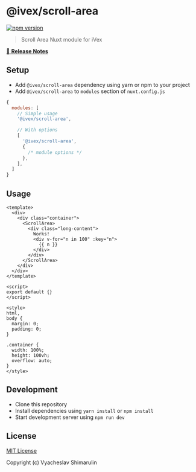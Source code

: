 # @ivex/scroll-area

[![npm version][npm-version-src]][npm-version-href]

> Scroll Area Nuxt module for iVex

[📖 **Release Notes**](./CHANGELOG.md)

## Setup

- Add `@ivex/scroll-area` dependency using yarn or npm to your project
- Add `@ivex/scroll-area` to `modules` section of `nuxt.config.js`

```js
{
  modules: [
    // Simple usage
    '@ivex/scroll-area',

    // With options
    [
      '@ivex/scroll-area',
      {
        /* module options */
      },
    ],
  ]
}
```

## Usage

```vue
<template>
  <div>
    <div class="container">
      <ScrollArea>
        <div class="long-content">
          Works!
          <div v-for="n in 100" :key="n">
            {{ n }}
          </div>
        </div>
      </ScrollArea>
    </div>
  </div>
</template>

<script>
export default {}
</script>

<style>
html,
body {
  margin: 0;
  padding: 0;
}

.container {
  width: 100%;
  height: 100vh;
  overflow: auto;
}
</style>
```

## Development

- Clone this repository
- Install dependencies using `yarn install` or `npm install`
- Start development server using `npm run dev`

## License

[MIT License](./LICENSE)

Copyright (c) Vyacheslav Shimarulin

<!-- Badges -->

[david-dm-src]: https://david-dm.org/shimarulin/ivex/status.svg?style=flat-square
[david-dm-href]: https://david-dm.org/shimarulin/ivex
[standard-js-src]: https://img.shields.io/badge/code_style-standard-brightgreen.svg?style=flat-square
[standard-js-href]: https://standardjs.com
[circle-ci-src]: https://img.shields.io/circleci/project/github/shimarulin/ivex.svg?style=flat-square
[circle-ci-href]: https://circleci.com/gh/shimarulin/ivex
[codecov-src]: https://img.shields.io/codecov/c/github/shimarulin/ivex.svg?style=flat-square
[codecov-href]: https://codecov.io/gh/shimarulin/ivex
[npm-version-src]: https://img.shields.io/npm/dt/@ivex/scroll-area.svg?style=flat-square
[npm-version-href]: https://npmjs.com/package/@ivex/scroll-area
[npm-downloads-src]: https://img.shields.io/npm/v/@ivex/scroll-area/latest.svg?style=flat-square
[npm-downloads-href]: https://npmjs.com/package/@ivex/scroll-area
